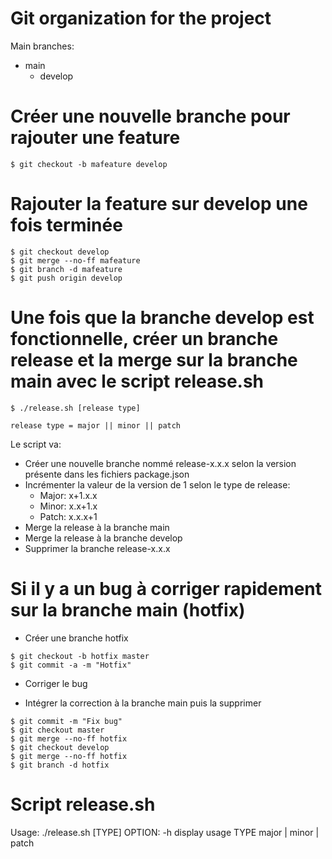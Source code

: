 # Git organization for the project

Main branches:
  - main
    - develop

# Créer une nouvelle branche pour rajouter une feature

```
$ git checkout -b mafeature develop
```

# Rajouter la feature sur develop une fois terminée

```
$ git checkout develop
$ git merge --no-ff mafeature
$ git branch -d mafeature
$ git push origin develop
```

# Une fois que la branche develop est fonctionnelle, créer un branche release et la merge sur la branche main avec le script release.sh

```
$ ./release.sh [release type]

release type = major || minor || patch
```
Le script va:
  - Créer une nouvelle branche nommé release-x.x.x selon la version présente dans les fichiers package.json
  - Incrémenter la valeur de la version de 1 selon le type de release:
    - Major: x+1.x.x
    - Minor: x.x+1.x
    - Patch: x.x.x+1
  - Merge la release à la branche main
  - Merge la release à la branche develop
  - Supprimer la branche release-x.x.x

# Si il y a un bug à corriger rapidement sur la branche main (hotfix)

- Créer une branche hotfix
```
$ git checkout -b hotfix master
$ git commit -a -m "Hotfix"

```
- Corriger le bug

- Intégrer la correction à la branche main puis la supprimer
```
$ git commit -m "Fix bug"
$ git checkout master
$ git merge --no-ff hotfix
$ git checkout develop
$ git merge --no-ff hotfix
$ git branch -d hotfix
```

# Script release.sh

  Usage: ./release.sh [TYPE]
  OPTION:
    -h    display usage
    TYPE  major | minor | patch
